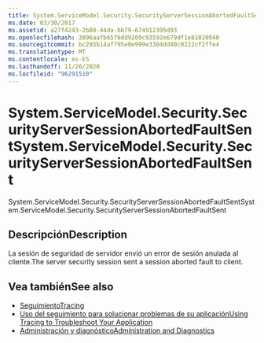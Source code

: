 ```yaml
---
title: System.ServiceModel.Security.SecurityServerSessionAbortedFaultSent
ms.date: 03/30/2017
ms.assetid: a27f4243-2b80-44da-bb79-674912395d93
ms.openlocfilehash: 3096aafb65f6dd9209c93592e679df1e81020940
ms.sourcegitcommit: bc293b14af795e0e999e3304dd40c0222cf2ffe4
ms.translationtype: MT
ms.contentlocale: es-ES
ms.lasthandoff: 11/26/2020
ms.locfileid: "96291510"
---
```

# <a name="systemservicemodelsecuritysecurityserversessionabortedfaultsent"></a><span data-ttu-id="8c762-102">System.ServiceModel.Security.SecurityServerSessionAbortedFaultSent</span><span class="sxs-lookup"><span data-stu-id="8c762-102">System.ServiceModel.Security.SecurityServerSessionAbortedFaultSent</span></span>

<span data-ttu-id="8c762-103">System.ServiceModel.Security.SecurityServerSessionAbortedFaultSent</span><span class="sxs-lookup"><span data-stu-id="8c762-103">System.ServiceModel.Security.SecurityServerSessionAbortedFaultSent</span></span>  
  
## <a name="description"></a><span data-ttu-id="8c762-104">Descripción</span><span class="sxs-lookup"><span data-stu-id="8c762-104">Description</span></span>  

 <span data-ttu-id="8c762-105">La sesión de seguridad de servidor envió un error de sesión anulada al cliente.</span><span class="sxs-lookup"><span data-stu-id="8c762-105">The server security session sent a session aborted fault to client.</span></span>  
  
## <a name="see-also"></a><span data-ttu-id="8c762-106">Vea también</span><span class="sxs-lookup"><span data-stu-id="8c762-106">See also</span></span>

- [<span data-ttu-id="8c762-107">Seguimiento</span><span class="sxs-lookup"><span data-stu-id="8c762-107">Tracing</span></span>](index.md)
- [<span data-ttu-id="8c762-108">Uso del seguimiento para solucionar problemas de su aplicación</span><span class="sxs-lookup"><span data-stu-id="8c762-108">Using Tracing to Troubleshoot Your Application</span></span>](using-tracing-to-troubleshoot-your-application.md)
- [<span data-ttu-id="8c762-109">Administración y diagnóstico</span><span class="sxs-lookup"><span data-stu-id="8c762-109">Administration and Diagnostics</span></span>](../index.md)
